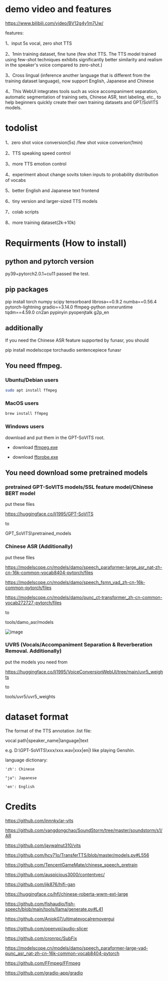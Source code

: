 
# demo video and features

https://www.bilibili.com/video/BV12g4y1m7Uw/

features:

1、input 5s vocal, zero shot TTS

2、1min training dataset, fine tune (few shot TTS. The TTS model trained using few-shot techniques exhibits significantly better similarity and realism in the speaker's voice compared to zero-shot.)

3、Cross lingual (inference another language that is different from the training dataset language), now support English, Japanese and Chinese

4、This WebUI integrates tools such as voice accompaniment separation, automatic segmentation of training sets, Chinese ASR, text labeling, etc., to help beginners quickly create their own training datasets and GPT/SoVITS models.

# todolist

1、zero shot voice conversion(5s) /few shot voice converion(1min)

2、TTS speaking speed control

3、more TTS emotion control

4、experiment about change sovits token inputs to probability distribution of vocabs

5、better English and Japanese text frontend

6、tiny version and larger-sized TTS models

7、colab scripts

8、more training dataset(2k->10k)

# Requirments (How to install)

## python and pytorch version
py39+pytorch2.0.1+cu11 passed the test.

## pip packages
pip install torch numpy scipy tensorboard librosa==0.9.2 numba==0.56.4 pytorch-lightning gradio==3.14.0 ffmpeg-python onnxruntime tqdm==4.59.0 cn2an pypinyin pyopenjtalk g2p_en

## additionally
If you need the Chinese ASR feature supported by funasr, you should

pip install modelscope torchaudio sentencepiece funasr

## You need ffmpeg.

### Ubuntu/Debian users
```bash
sudo apt install ffmpeg
```
### MacOS users
```bash
brew install ffmpeg
```
### Windows users
download and put them in the GPT-SoVITS root.
- download [ffmpeg.exe](https://huggingface.co/lj1995/VoiceConversionWebUI/blob/main/ffmpeg.exe)

- download [ffprobe.exe](https://huggingface.co/lj1995/VoiceConversionWebUI/blob/main/ffprobe.exe)

## You need download some pretrained models

### pretrained GPT-SoVITS models/SSL feature model/Chinese BERT model

put these files

https://huggingface.co/lj1995/GPT-SoVITS

to 

GPT_SoVITS\pretrained_models

### Chinese ASR (Additionally)

put these files

https://modelscope.cn/models/damo/speech_paraformer-large_asr_nat-zh-cn-16k-common-vocab8404-pytorch/files

https://modelscope.cn/models/damo/speech_fsmn_vad_zh-cn-16k-common-pytorch/files

https://modelscope.cn/models/damo/punc_ct-transformer_zh-cn-common-vocab272727-pytorch/files

 to 

tools/damo_asr/models

 ![image](https://github.com/RVC-Boss/GPT-SoVITS/assets/129054828/aa376752-9f9d-4101-9a09-867bf4df6f6a)

### UVR5 (Vocals/Accompaniment Separation & Reverberation Removal. Additionally) 

put the models you need from 

https://huggingface.co/lj1995/VoiceConversionWebUI/tree/main/uvr5_weights

to

tools/uvr5/uvr5_weights

# dataset format

The format of the TTS annotation .list file:

vocal path|speaker_name|language|text

e.g. D:\GPT-SoVITS\xxx/xxx.wav|xxx|en|I like playing Genshin.

language dictionary:

    'zh': Chinese
    
    "ja": Japanese
    
    'en': English
    


# Credits

https://github.com/innnky/ar-vits

https://github.com/yangdongchao/SoundStorm/tree/master/soundstorm/s1/AR

https://github.com/jaywalnut310/vits

https://github.com/hcy71o/TransferTTS/blob/master/models.py#L556

https://github.com/TencentGameMate/chinese_speech_pretrain

https://github.com/auspicious3000/contentvec/

https://github.com/jik876/hifi-gan

https://huggingface.co/hfl/chinese-roberta-wwm-ext-large

https://github.com/fishaudio/fish-speech/blob/main/tools/llama/generate.py#L41

https://github.com/Anjok07/ultimatevocalremovergui

https://github.com/openvpi/audio-slicer

https://github.com/cronrpc/SubFix

https://modelscope.cn/models/damo/speech_paraformer-large-vad-punc_asr_nat-zh-cn-16k-common-vocab8404-pytorch

https://github.com/FFmpeg/FFmpeg

https://github.com/gradio-app/gradio


